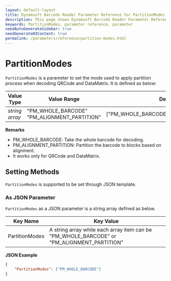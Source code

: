 ```yaml
---
layout: default-layout
title: Dynamsoft Barcode Reader Parameter Reference for PartitionModes
description: This page shows Dynamsoft Barcode Reader Parameter Reference for PartitionModes.
keywords: PartitionModes, parameter reference, parameter
needAutoGenerateSidebar: true
needGenerateH3Content: true
permalink: /parameters/reference/partition-modes.html
---
```



# PartitionModes 

`PartitionModes` is a parameter to set the mode used to apply partition process when decoding QRCode and DataMatrix. It is defined as below:

| Value Type | Value Range | Default Value |
| ---------- | ----------- | ------------- |
| *string array* | "PM_WHOLE_BARCODE"<br>"PM_ALIGNMENT_PARTITION" | ["PM_WHOLE_BARCODE","PM_ALIGNMENT_PARTITION"] |

**Remarks**

- PM_WHOLE_BARCODE: Take the whole barcode for decoding.
- PM_ALIGNMENT_PARTITION: Partition the barcode to blocks based on alignment.
- It works only for QRCode and DataMatrix.

## Setting Methods

`PartitionModes` is supported to be set through JSON template.

### As JSON Parameter

`PartitionModes` as a JSON parameter is a string array defined as below.

| Key Name | Key Value |
| -------- | --------- |
| PartitionModes | A string array while each array item can be "PM_WHOLE_BARCODE" or "PM_ALIGNMENT_PARTITION" |

**JSON Example**

```json
{
    "PartitionModes": ["PM_WHOLE_BARCODE"]
}
```
